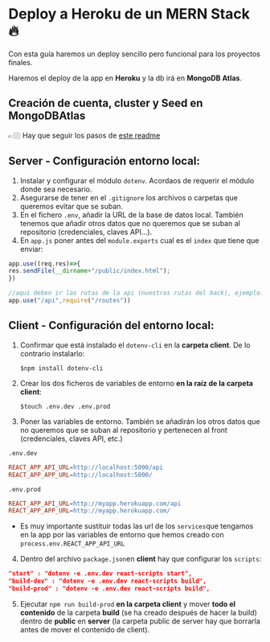 # Deploy a Heroku de un MERN Stack 🔥

Con esta guía haremos un deploy sencillo pero funcional para los proyectos finales.

Haremos el deploy de la app en **Heroku** y la db irá en **MongoDB Atlas**.

## Creación de cuenta, cluster y Seed en MongoDBAtlas

👉🏼 Hay que seguir los pasos de [este readme](/MongoAtlas)

## Server - Configuración entorno local:

1. Instalar y configurar el módulo ​`dotenv​`. Acordaos de requerir el módulo donde sea necesario.
2. Asegurarse de tener en el `.gitignore` los archivos o carpetas que queremos evitar que se suban.
3. En el fichero `.env`, añadir la URL de la base de datos local. También tenemos que añadir otros datos que no queremos que se suban al repositorio (credenciales, claves API...).
4. En `app.js` poner antes del `module.exports` cual es el `index` que tiene que enviar:
```javascript
app.use((req,res)=>{
res.sendFile(__dirname+"/public/index.html");
})

//aquí deben ir las rutas de la api (nuestras rutas del back), ejemplo:
app.use("/api",require("/routes"))
```

## Client - Configuración del entorno local:

1. Confirmar que está instalado el `dotenv-cli` en la **carpeta client**. De lo contrario instalarlo:

    `$npm install dotenv-cli`

2. Crear los dos ficheros de variables de entorno **en la raíz de la carpeta client**:

   `$touch .env.dev .env.prod`


3. Poner las variables de entorno. También se añadirán los otros datos que no queremos que se suban al repositorio y pertenecen al front (credenciales, claves API, etc.)

  `.env.dev` 

```mk
REACT_APP_API_URL=http://localhost:5000/api
REACT_APP_APP_URL=http://localhost:5000/
```

`.env.prod` 

```mk
REACT_APP_API_URL=http://myapp.herokuapp.com/api
REACT_APP_APP_URL=http://myapp.herokuapp.com/
```
- Es muy importante sustituir todas las url de los `services`que tengamos en la app por las variables de entorno que hemos creado con `process.env.REACT_APP_API_URL`

4. Dentro del archivo `package.json`en **client** hay que configurar los `scripts`:

```json
"start" : "dotenv -e .env.dev react-scripts start",
"build-dev" : "dotenv -e .env.dev react-scripts build",
"build-prod" : "dotenv -e .env.dev react-scripts build",
```

5. Ejecutar `npm run build-prod` **en la carpeta client** y mover **todo el contenido** de la carpeta **build** (se ha creado después de hacer la build) dentro de **public** en **server** (la carpeta public de server hay que borrarla antes de mover el contenido de client).

